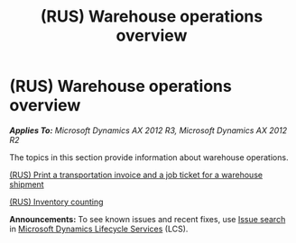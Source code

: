 ﻿---
title: (RUS) Warehouse operations overview
TOCTitle: (RUS) Warehouse operations overview
ms:assetid: 416582f7-5aa4-48b8-8383-7fe2b9163ee2
ms:mtpsurl: https://technet.microsoft.com/en-us/library/JJ665319(v=AX.60)
ms:contentKeyID: 49387408
ms.date: 04/18/2014
mtps_version: v=AX.60
---

# (RUS) Warehouse operations overview 


_**Applies To:** Microsoft Dynamics AX 2012 R3, Microsoft Dynamics AX 2012 R2_

The topics in this section provide information about warehouse operations.

[(RUS) Print a transportation invoice and a job ticket for a warehouse shipment](rus-print-a-transportation-invoice-and-a-job-ticket-for-a-warehouse-shipment.md)

[(RUS) Inventory counting](rus-inventory-counting.md)

  
**Announcements:** To see known issues and recent fixes, use [Issue search](http://go.microsoft.com/fwlink/?linkid=389258) in [Microsoft Dynamics Lifecycle Services](http://go.microsoft.com/fwlink/?linkid=306505) (LCS).

